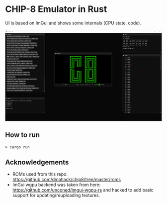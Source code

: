 # CHIP-8 Emulator in Rust

UI is based on ImGui and shows some internals (CPU state, code).

![](demo.gif)

## How to run

```
> cargo run
```


## Acknowledgements

* ROMs used from this repo: https://github.com/dmatlack/chip8/tree/master/roms
* ImGui wgpu backend was taken from here: https://github.com/unconed/imgui-wgpu-rs and hacked to add basic support for updating/reuploading textures.
